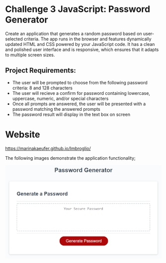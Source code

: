 # Challenge 3 JavaScript: Password Generator

Create an application that generates a random password based on user-selected criteria. The app runs in the browser and features dynamically updated HTML and CSS powered by your JavaScript code. It has a clean and polished user interface and is responsive, which ensures that it adapts to multiple screen sizes.


## Project Requirements:

- The user will be prompted to choose from the following password criteria: 8 and 128 characters
- The user will recieve a confirm for password containing lowercase, uppercase, numeric, and/or special characters
- Once all prompts are answered, the user will be presented with a password matching the answered prompts
- The password result will display in the text box on screen


# Website
https://marinakaeufer.github.io/Imbroglio/



The following images demonstrate the application functionality;

![An app window with the label Password Generator, an input field labeled Your Secure Password, and a Generate Password button.](./Assets/03-javascript-homework-demo.png)

